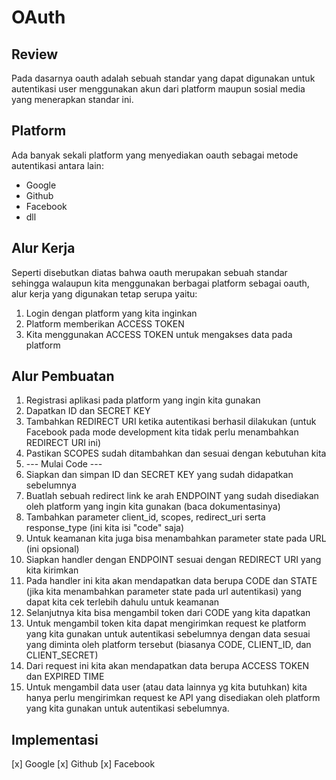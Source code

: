 # OAuth

## Review
Pada dasarnya oauth adalah sebuah standar yang dapat digunakan untuk autentikasi user menggunakan akun dari platform maupun sosial media yang menerapkan standar ini.
## Platform
Ada banyak sekali platform yang menyediakan oauth sebagai metode autentikasi antara lain:
- Google
- Github
- Facebook
- dll

## Alur Kerja
Seperti disebutkan diatas bahwa oauth merupakan sebuah standar sehingga walaupun kita menggunakan berbagai platform sebagai oauth, alur kerja yang digunakan tetap serupa yaitu:
1. Login dengan platform yang kita inginkan
2. Platform memberikan ACCESS TOKEN
3. Kita menggunakan ACCESS TOKEN untuk mengakses data pada platform

## Alur Pembuatan
1. Registrasi aplikasi pada platform yang ingin kita gunakan
2. Dapatkan ID dan SECRET KEY
3. Tambahkan REDIRECT URI ketika autentikasi berhasil dilakukan (untuk Facebook pada mode development kita tidak perlu menambahkan REDIRECT URI ini)
4. Pastikan SCOPES sudah ditambahkan dan sesuai dengan kebutuhan kita
5. --- Mulai Code ---
6. Siapkan dan simpan ID dan SECRET KEY yang sudah didapatkan sebelumnya
7. Buatlah sebuah redirect link ke arah ENDPOINT yang sudah disediakan oleh platform yang ingin kita gunakan (baca dokumentasinya)
8. Tambahkan parameter client_id, scopes, redirect_uri serta response_type (ini kita isi "code" saja)
9. Untuk keamanan kita juga bisa menambahkan parameter state pada URL (ini opsional)
10. Siapkan handler dengan ENDPOINT sesuai dengan REDIRECT URI yang kita kirimkan
11. Pada handler ini kita akan mendapatkan data berupa CODE dan STATE (jika kita menambahkan parameter state pada url autentikasi) yang dapat kita cek terlebih dahulu untuk keamanan
12. Selanjutnya kita bisa mengambil token dari CODE yang kita dapatkan
13. Untuk mengambil token kita dapat mengirimkan request ke platform yang kita gunakan untuk autentikasi sebelumnya dengan data sesuai yang diminta oleh platform tersebut (biasanya CODE, CLIENT_ID, dan CLIENT_SECRET)
14. Dari request ini kita akan mendapatkan data berupa ACCESS TOKEN dan EXPIRED TIME
15. Untuk mengambil data user (atau data lainnya yg kita butuhkan) kita hanya perlu mengirimkan request ke API yang disediakan oleh platform yang kita gunakan untuk autentikasi sebelumnya.

## Implementasi
[x] Google
[x] Github
[x] Facebook
